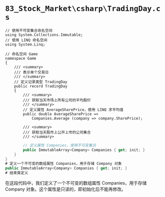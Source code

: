 # `83_Stock_Market\csharp\TradingDay.cs`

```
// 使用不可变集合命名空间
using System.Collections.Immutable;
// 使用 LINQ 命名空间
using System.Linq;

// 命名空间 Game
namespace Game
{
    /// <summary>
    /// 表示单个交易日
    /// </summary>
    // 定义记录类型 TradingDay
    public record TradingDay
    {
        /// <summary>
        /// 获取当天市场上所有公司的平均股价
        /// </summary>
        // 定义属性 AverageSharePrice，使用 LINQ 求平均值
        public double AverageSharePrice =>
            Companies.Average (company => company.SharePrice);

        /// <summary>
        /// 获取当天股市上公开上市的公司集合
        /// </summary>
```
```csharp
        // 定义属性 Companies，使用不可变集合
        public ImmutableArray<Company> Companies { get; init; }
    }
}
# 定义一个不可变的数组属性 Companies，用于存储 Company 对象
public ImmutableArray<Company> Companies { get; init; }
# 结束类定义
```
在这段代码中，我们定义了一个不可变的数组属性 Companies，用于存储 Company 对象。这个属性是只读的，即初始化后不能再修改。
```